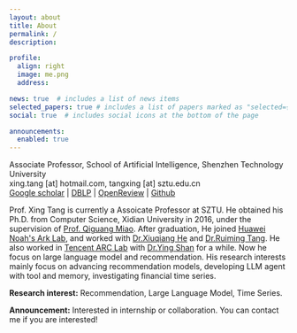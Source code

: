 ```yaml
---
layout: about
title: About
permalink: /
description: 

profile:
  align: right
  image: me.png
  address: 

news: true  # includes a list of news items
selected_papers: true # includes a list of papers marked as "selected={true}"
social: true  # includes social icons at the bottom of the page

announcements:
  enabled: true
---
```


Associate Professor, School of Artificial Intelligence, Shenzhen Technology University<br>
xing.tang [at] hotmail.com, tangxing [at] sztu.edu.cn<br>
[Google scholar](https://scholar.google.com/citations?user=rtRexdQAAAAJ) | [DBLP](https://dblp.org/pid/09/2824-7.html) | [OpenReview](https://openreview.net/profile?id=~Xing_Tang2) | [Github](https://github.com/xingt-tang)

Prof. Xing Tang is currently a Assoicate Professor at SZTU. He obtained his Ph.D. from Computer Science, Xidian University in 2016, under the supervision of [Prof. Qiguang Miao](https://web.xidian.edu.cn/qgmiao/). After graduation, He joined [Huawei Noah's Ark Lab](https://www.noahlab.com.hk/#/home), and worked with [Dr.Xiuqiang He](https://scholar.google.com/citations?user=3lprwmsAAAAJ) and [Dr.Ruiming Tang](https://scholar.google.com/citations?user=fUtHww0AAAAJ). He also worked in [Tencent ARC Lab](https://arc.tencent.com/en/index) with [Dr.Ying Shan](https://scholar.google.com/citations?user=4oXBp9UAAAAJ) for a while. Now he focus on large language model and recommendation. His research interests mainly focus on advancing recommendation models, developing LLM agent with tool and memory, investigating financial time series.

**Research interest:** Recommendation, Large Language Model, Time Series.


**Announcement:**  Interested in internship or collaboration. You can contact me if you are interested!

